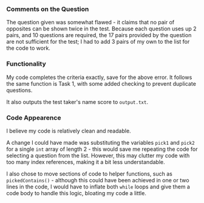 ### Comments on the Question

The question given was somewhat flawed -
it claims that no pair of opposites can be shown twice in the test.
Because each question uses up 2 pairs, and 10 questions are required,
the 17 pairs provided by the question are not sufficient for the test;
I had to add 3 pairs of my own to the list for the code to work.

### Functionality

My code completes the criteria exactly, save for the above error.
It follows the same function is Task 1,
with some added checking to prevent duplicate questions.

It also outputs the test taker's name score to `output.txt`.

### Code Appearence

I believe my code is relatively clean and readable.

A change I could have made was substituting the variables
`pick1` and `pick2` for a single `int` array of length 2 -
this would save me repeating the code for selecting a
question from the list.
However, this may clutter my code with too many index references,
making it a bit less understandable.

I also chose to move sections of code to helper functions,
such as `pickedContains()` - although this could have been achieved in
one or two lines in the code, I would have to inflate both `while` loops
and give them a code body to handle this logic, bloating my code a little.